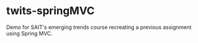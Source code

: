 # twits-springMVC
Demo for SAIT's emerging trends course recreating a previous assignment using Spring MVC.
